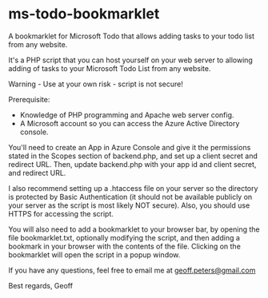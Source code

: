 # ms-todo-bookmarklet
A bookmarklet for Microsoft Todo that allows adding tasks to your todo list from any website.

It's a PHP script that you can host yourself on your web server to allowing adding of tasks
to your Microsoft Todo List from any website.

Warning - Use at your own risk - script is not secure!

Prerequisite:
- Knowledge of PHP programming and Apache web server config.
- A Microsoft account so you can access the Azure Active Directory console.

You'll need to create an App in Azure Console and give it the permissions stated in the
Scopes section of backend.php, and set up a client secret and redirect URL.
Then, update backend.php with your app id and client secret,
and redirect URL.

I also recommend setting up a .htaccess file on your server so the directory is protected
by Basic Authentication (it should not be available publicly on your server as the script
is most likely NOT secure). Also, you should use HTTPS for accessing the script.

You will also need to add a bookmarklet to your browser bar, by opening the file
bookmarklet.txt, optionally modifying the script, and then adding a bookmark in your browser with
the contents of the file. Clicking on the bookmarklet will open the script in a popup window.

If you have any questions, feel free to email me at geoff.peters@gmail.com

Best regards,
Geoff
